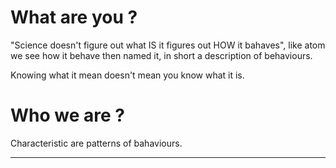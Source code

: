 # What are you ?
"Science doesn't figure out what IS it figures out HOW it bahaves", like atom we see how it behave then named it, in short a description of behaviours. 

Knowing what it mean doesn't mean you know what it is.

# Who we are ?
Characteristic are patterns of bahaviours.

---

